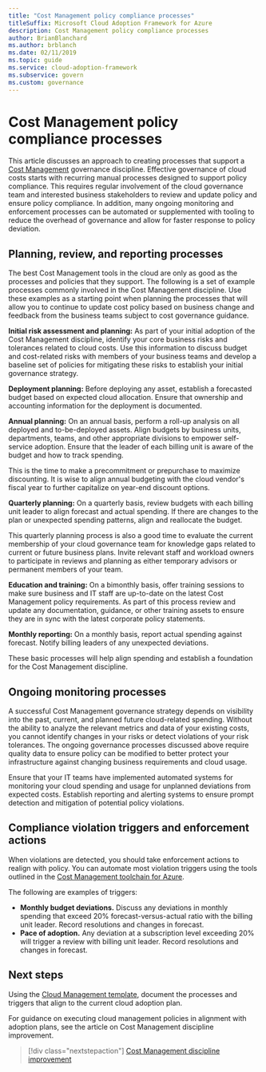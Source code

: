 ```yaml
---
title: "Cost Management policy compliance processes"
titleSuffix: Microsoft Cloud Adoption Framework for Azure
description: Cost Management policy compliance processes
author: BrianBlanchard
ms.author: brblanch
ms.date: 02/11/2019
ms.topic: guide
ms.service: cloud-adoption-framework
ms.subservice: govern
ms.custom: governance
---
```


# Cost Management policy compliance processes

This article discusses an approach to creating processes that support a [Cost Management](./index.md) governance discipline. Effective governance of cloud costs starts with recurring manual processes designed to support policy compliance. This requires regular involvement of the cloud governance team and interested business stakeholders to review and update policy and ensure policy compliance. In addition, many ongoing monitoring and enforcement processes can be automated or supplemented with tooling to reduce the overhead of governance and allow for faster response to policy deviation.

## Planning, review, and reporting processes

The best Cost Management tools in the cloud are only as good as the processes and policies that they support. The following is a set of example processes commonly involved in the Cost Management discipline. Use these examples as a starting point when planning the processes that will allow you to continue to update cost policy based on business change and feedback from the business teams subject to cost governance guidance.

**Initial risk assessment and planning:** As part of your initial adoption of the Cost Management discipline, identify your core business risks and tolerances related to cloud costs. Use this information to discuss budget and cost-related risks with members of your business teams and develop a baseline set of policies for mitigating these risks to establish your initial governance strategy.

**Deployment planning:** Before deploying any asset, establish a forecasted budget based on expected cloud allocation. Ensure that ownership and accounting information for the deployment is documented.

**Annual planning:** On an annual basis, perform a roll-up analysis on all deployed and to-be-deployed assets. Align budgets by business units, departments, teams, and other appropriate divisions to empower self-service adoption. Ensure that the leader of each billing unit is aware of the budget and how to track spending.

This is the time to make a precommitment or prepurchase to maximize discounting. It is wise to align annual budgeting with the cloud vendor's fiscal year to further capitalize on year-end discount options.

**Quarterly planning:** On a quarterly basis, review budgets with each billing unit leader to align forecast and actual spending. If there are changes to the plan or unexpected spending patterns, align and reallocate the budget.

This quarterly planning process is also a good time to evaluate the current membership of your cloud governance team for knowledge gaps related to current or future business plans. Invite relevant staff and workload owners to participate in reviews and planning as either temporary advisors or permanent members of your team.

**Education and training:** On a bimonthly basis, offer training sessions to make sure business and IT staff are up-to-date on the latest Cost Management policy requirements. As part of this process review and update any documentation, guidance, or other training assets to ensure they are in sync with the latest corporate policy statements.

**Monthly reporting:** On a monthly basis, report actual spending against forecast. Notify billing leaders of any unexpected deviations.

These basic processes will help align spending and establish a foundation for the Cost Management discipline.

## Ongoing monitoring processes

A successful Cost Management governance strategy depends on visibility into the past, current, and planned future cloud-related spending. Without the ability to analyze the relevant metrics and data of your existing costs, you cannot identify changes in your risks or detect violations of your risk tolerances. The ongoing governance processes discussed above require quality data to ensure policy can be modified to better protect your infrastructure against changing business requirements and cloud usage.

Ensure that your IT teams have implemented automated systems for monitoring your cloud spending and usage for unplanned deviations from expected costs. Establish reporting and alerting systems to ensure prompt detection and mitigation of potential policy violations.

## Compliance violation triggers and enforcement actions

When violations are detected, you should take enforcement actions to realign with policy. You can automate most violation triggers using the tools outlined in the [Cost Management toolchain for Azure](./toolchain.md).

The following are examples of triggers:

- **Monthly budget deviations.** Discuss any deviations in monthly spending that exceed 20% forecast-versus-actual ratio with the billing unit leader. Record resolutions and changes in forecast.
- **Pace of adoption.** Any deviation at a subscription level exceeding 20% will trigger a review with billing unit leader. Record resolutions and changes in forecast.

## Next steps

Using the [Cloud Management template](./template.md), document the processes and triggers that align to the current cloud adoption plan.

For guidance on executing cloud management policies in alignment with adoption plans, see the article on Cost Management discipline improvement.

> [!div class="nextstepaction"]
> [Cost Management discipline improvement](./discipline-improvement.md)
